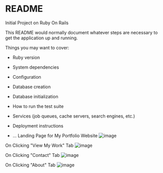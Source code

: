 # README

Initial Project on Ruby On Rails

This README would normally document whatever steps are necessary to get the
application up and running.

Things you may want to cover:

* Ruby version

* System dependencies

* Configuration

* Database creation

* Database initialization

* How to run the test suite

* Services (job queues, cache servers, search engines, etc.)

* Deployment instructions
* ...
Landing Page for My Portfolio Website 
![image](https://user-images.githubusercontent.com/72671266/189597449-d2cf5362-ebeb-48f6-89a7-85a412a39ccb.png)

On Clicking "View My Work" Tab
![image](https://user-images.githubusercontent.com/72671266/189597889-58aaedca-d388-4091-9843-0041ffdaaa87.png)

On Clicking "Contact" Tab
![image](https://user-images.githubusercontent.com/72671266/189598243-7a855421-c4f0-44a1-ad97-d2bebbf3563c.png)

On Clicking "About" Tab
![image](https://user-images.githubusercontent.com/72671266/189598548-febaf565-6617-4722-ab2e-476cd312e0fc.png)
